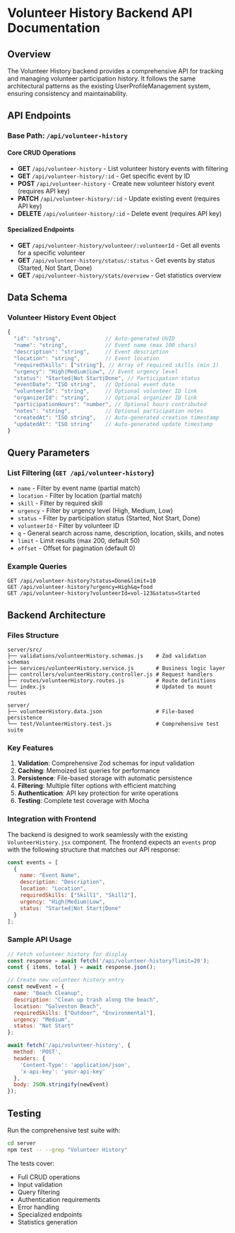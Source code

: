 # Volunteer History Backend API Documentation

## Overview

The Volunteer History backend provides a comprehensive API for tracking and managing volunteer participation history. It follows the same architectural patterns as the existing UserProfileManagement system, ensuring consistency and maintainability.

## API Endpoints

### Base Path: `/api/volunteer-history`

#### Core CRUD Operations

- **GET** `/api/volunteer-history` - List volunteer history events with filtering
- **GET** `/api/volunteer-history/:id` - Get specific event by ID
- **POST** `/api/volunteer-history` - Create new volunteer history event (requires API key)
- **PATCH** `/api/volunteer-history/:id` - Update existing event (requires API key)
- **DELETE** `/api/volunteer-history/:id` - Delete event (requires API key)

#### Specialized Endpoints

- **GET** `/api/volunteer-history/volunteer/:volunteerId` - Get all events for a specific volunteer
- **GET** `/api/volunteer-history/status/:status` - Get events by status (Started, Not Start, Done)
- **GET** `/api/volunteer-history/stats/overview` - Get statistics overview

## Data Schema

### Volunteer History Event Object

```javascript
{
  "id": "string",              // Auto-generated UUID
  "name": "string",            // Event name (max 100 chars)
  "description": "string",     // Event description
  "location": "string",        // Event location
  "requiredSkills": ["string"], // Array of required skills (min 1)
  "urgency": "High|Medium|Low", // Event urgency level
  "status": "Started|Not Start|Done", // Participation status
  "eventDate": "ISO string",   // Optional event date
  "volunteerId": "string",     // Optional volunteer ID link
  "organizerId": "string",     // Optional organizer ID link
  "participationHours": "number", // Optional hours contributed
  "notes": "string",           // Optional participation notes
  "createdAt": "ISO string",   // Auto-generated creation timestamp
  "updatedAt": "ISO string"    // Auto-generated update timestamp
}
```

## Query Parameters

### List Filtering (`GET /api/volunteer-history`)

- `name` - Filter by event name (partial match)
- `location` - Filter by location (partial match)  
- `skill` - Filter by required skill
- `urgency` - Filter by urgency level (High, Medium, Low)
- `status` - Filter by participation status (Started, Not Start, Done)
- `volunteerId` - Filter by volunteer ID
- `q` - General search across name, description, location, skills, and notes
- `limit` - Limit results (max 200, default 50)
- `offset` - Offset for pagination (default 0)

### Example Queries

```
GET /api/volunteer-history?status=Done&limit=10
GET /api/volunteer-history?urgency=High&q=food
GET /api/volunteer-history?volunteerId=vol-123&status=Started
```

## Backend Architecture

### Files Structure

```
server/src/
├── validations/volunteerHistory.schemas.js    # Zod validation schemas
├── services/volunteerHistory.service.js       # Business logic layer
├── controllers/volunteerHistory.controller.js # Request handlers
├── routes/volunteerHistory.routes.js          # Route definitions
└── index.js                                   # Updated to mount routes

server/
├── volunteerHistory.data.json                 # File-based persistence
└── test/VolunteerHistory.test.js              # Comprehensive test suite
```

### Key Features

1. **Validation**: Comprehensive Zod schemas for input validation
2. **Caching**: Memoized list queries for performance
3. **Persistence**: File-based storage with automatic persistence
4. **Filtering**: Multiple filter options with efficient matching
5. **Authentication**: API key protection for write operations
6. **Testing**: Complete test coverage with Mocha

### Integration with Frontend

The backend is designed to work seamlessly with the existing `VolunteerHistory.jsx` component. The frontend expects an `events` prop with the following structure that matches our API response:

```javascript
const events = [
  {
    name: "Event Name",
    description: "Description",
    location: "Location",
    requiredSkills: ["Skill1", "Skill2"],
    urgency: "High|Medium|Low",
    status: "Started|Not Start|Done"
  }
];
```

### Sample API Usage

```javascript
// Fetch volunteer history for display
const response = await fetch('/api/volunteer-history?limit=20');
const { items, total } = await response.json();

// Create new volunteer history entry
const newEvent = {
  name: "Beach Cleanup",
  description: "Clean up trash along the beach",
  location: "Galveston Beach",
  requiredSkills: ["Outdoor", "Environmental"],
  urgency: "Medium",
  status: "Not Start"
};

await fetch('/api/volunteer-history', {
  method: 'POST',
  headers: {
    'Content-Type': 'application/json',
    'x-api-key': 'your-api-key'
  },
  body: JSON.stringify(newEvent)
});
```

## Testing

Run the comprehensive test suite with:

```bash
cd server
npm test -- --grep "Volunteer History"
```

The tests cover:
- Full CRUD operations
- Input validation
- Query filtering
- Authentication requirements
- Error handling
- Specialized endpoints
- Statistics generation